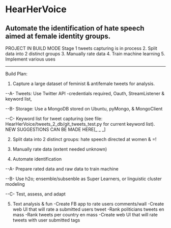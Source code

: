 # HearHerVoice
Automate the identification of hate speech aimed at female identity groups.
----
PROJECT IN BUILD MODE
Stage 1 tweets capturing is in process
2. Split data into 2 distinct groups
3. Manually rate data
4. Train machine learning
5. Implement various uses


-----


Build Plan:

1. Capture a large dataset of feminist & antifemale tweets for analysis.

 --A- Tweets: Use Twitter API -credentials required, Oauth, StreamListener & keyword list, 

 --B- Storage: Use a MongoDB stored on Ubuntu, pyMongo, & MongoClient

 --C- Keyword list for tweet capturing (see file: HearHerVoice/tweets_2_db/git_tweets_test.py for current keyword list).
NEW SUGGESTIONS CAN BE MADE HERE[_        _       _] 

2. Split data into 2 distinct groups: hate speech directed at women & =!


3. Manually rate data (extent needed unknown)


4. Automate identification 

 --A- Prepare rated data and raw data to train machine
 
 --B- Use h2o; ensemble/subsenble as Super Learners, or linguistic cluster modeling
 
 --C- Test, assess, and adapt

5. Text analysis & fun
   -Create FB app to rate users comments/wall
   -Create web UI that will rate a submitted users tweet
   -Rank politicians tweets en mass
   -Rank tweets per country en mass
   -Create web UI that will rate tweets with user submitted tags
